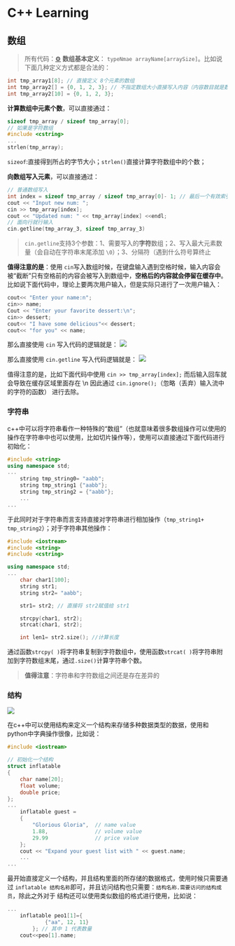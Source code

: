 # C++ Learning
## 数组
> 所有代码：[⚙](./chapter04/)
**数组基本定义**： `typeNmae arrayName[arraySize]`。比如说下面几种定义方式都是合法的：

```c++
int tmp_array1[8]; // 直接定义 8个元素的数组
int tmp_array2[] = {0, 1, 2, 3}; // 不指定数组大小直接写入内容（内容数目就是数组大小）
int tmp_array2[10] = {0, 1, 2, 3};
```

**计算数组中元素个数**，可以直接通过：

```c++
sizeof tmp_array / sizeof tmp_array[0];
// 如果是字符数组
#include <cstring>
...
strlen(tmp_array);
```

`sizeof`:直接得到所占的字节大小；`strlen()`直接计算字符数组中的个数；


**向数组写入元素**，可以直接通过：

```c++
// 普通数组写入
int index = sizeof tmp_array / sizeof tmp_array[0]- 1; // 最后一个有效索引
cout << "Input new num: ";
cin >> tmp_array[index];
cout << "Updated num: " << tmp_array[index] <<endl;
// 面向行就行输入
cin.getline(tmp_array_3, sizeof tmp_array_3) 
```

> `cin.getline`支持3个参数：1、需要写入的**字符**数组；2、写入最大元素数量（会自动在字符串末尾添加 `\0`）；3、分隔符（遇到什么符号算终止 

**值得注意的是**：使用 `cin`写入数组时候，在键盘输入遇到空格时候，输入内容会被“截断”只有空格前的内容会被写入到数组中，**空格后的内容就会停留在缓存中**。比如说下面代码中，理论上要两次用户输入，但是实际只进行了一次用户输入：

```c++
cout<< "Enter your name:n";
cin>> name;
Cout << "Enter your favorite dessert:\n";
cin>> dessert;
cout<< "I have some delicious"<< dessert;
cout<< "for you" << name;
```

那么直接使用 `cin` 写入代码的逻辑就是：
![](https://s2.loli.net/2025/06/07/qmWzuH3gveMG5LZ.png)

那么直接使用 `cin.getline` 写入代码逻辑就是：
![](https://s2.loli.net/2025/06/07/gn8uqGw7Ddj9Lam.png)

值得注意的是，比如下面代码中使用 `cin >> tmp_array[index];` 而后输入回车就会导致在缓存区域里面存在 \n 因此通过 `cin.ignore();`（忽略（丢弃）输入流中的字符的函数） 进行去除。

### 字符串
c++中可以将字符串看作一种特殊的“数组”（也就意味着很多数组操作可以使用的操作在字符串中也可以使用，比如切片操作等），使用可以直接通过下面代码进行初始化：
```c++
#include <string>
using namespace std;
...
    string tmp_string0= "aabb";
    string tmp_string1 {"aabb"};
    string tmp_string2 = {"aabb"};
    ...
...
```
于此同时对于字符串而言支持直接对字符串进行相加操作（`tmp_string1+ tmp_string2`）；对于字符串其他操作：
```c++
#include <iostream>
#include <string>
#include <cstring>

using namespace std;
...
    char char1[100];
    string str1;
    string str2= "aabb";

    str1= str2; // 直接将 str2赋值给 str1

    strcpy(char1, str2);
    strcat(char1, str2);

    int len1= str2.size(); //计算长度
```

通过函数`strcpy( )`将字符串复制到字符数组中，使用函数`strcat( )`将字符串附加到字符数组末尾，通过`.size()`计算字符串个数。
> **值得注意**：字符串和字符数组之间还是存在差异的

### 结构
![](https://s2.loli.net/2025/06/08/zM8tj37FrDvfaUK.png)

在c++中可以使用结构来定义一个结构来存储多种数据类型的数据，使用和python中字典操作很像，比如说：
```c++
#include <iostream>

// 初始化一个结构
struct inflatable
{
    char name[20];
    float volume;
    double price;
};
...
    inflatable guest =
    {
        "Glorious Gloria",  // name value
        1.88,               // volume value
        29.99               // price value
    };
    cout << "Expand your guest list with " << guest.name;
    ...
...
```

最开始直接定义一个结构，并且结构里面的所存储的数据格式，使用时候只需要通过 `inflatable 结构名称`即可，并且访问结构也只需要：`结构名称.需要访问的结构成员`，除此之外对于 结构还可以使用类似数组的格式进行使用，比如说：
```c++
...
    inflatable peo1[1]={
            {"aa", 12, 11}
        }; // 其中 1 代表数量
    cout<<peo[1].name;
```
